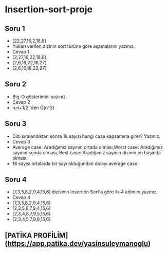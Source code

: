 # Insertion-sort-proje
## Soru 1
* [22,27,16,2,18,6]
* Yukarı verilen dizinin sort türüne göre aşamalarını yazınız.
* Cevap 1
* [2,27,16,22,18,6]
* [2,6,16,22,18,27]
* [2,6,16,18,22,27]
## Soru 2
* Big-O gösterimini yazınız.
* Cevap 2
* n.n+1/2 'den O(n^2)
## Soru 3
* Dizi sıralandıktan sonra 18 sayısı hangi case kapsamına girer? Yazınız.
* Cevap 3
* Average case: Aradığımız sayının ortada olması,Worst case: Aradığımız sayının sonda olması, Best case: Aradığımız sayının dizinin en başında olması.
* 18 sayısı ortalarda bir sayı olduğundan dolayı average case.
## Soru 4
* [7,3,5,8,2,9,4,15,6] dizisinin Insertion Sort'a göre ilk 4 adımını yazınız.
* Cevap 4
* [7,3,5,8,2,9,4,15,6]
* [2,3,5,8,7,9,4,15,6]
* [2,3,4,8,7,9,5,15,6]
* [2,3,4,5,7,9,8,15,6]
## [PATİKA PROFİLİM] (https://app.patika.dev/yasinsuleymanoglu)
